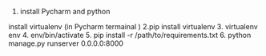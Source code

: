 1. install Pycharm and python

install  virtualenv (in Pycharm termainal )
2.pip install virtualenv
3. virtualenv env
4. env/bin/activate
5. pip install -r /path/to/requirements.txt
6. python manage.py runserver 0.0.0.0:8000
